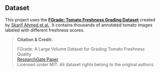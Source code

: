 ## Dataset

This project uses the [**FGrade: Tomato Freshness Grading Dataset**](https://github.com/skarifahmed/FGrade) created by [Skarif Ahmed et al.](https://github.com/skarifahmed). It contains thousands of annotated tomato images labeled with different freshness scores.

> **Citation & Credit:**
>
> FGrade: A Large Volume Dataset for Grading Tomato Freshness Quality  
> [ResearchGate Paper](https://www.researchgate.net/publication/350446034_FGrade_A_Large_Volume_Dataset_for_Grading_Tomato_Freshness_Quality)  
> Licensed under MIT. All dataset rights belong to the original authors.

